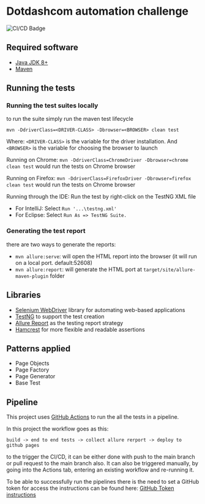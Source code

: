 # Dotdashcom automation challenge

![CI/CD Badge](https://github.com/MateusPasqualini/take-home-webdriver-test/workflows/Java%20CI%20with%20Maven/badge.svg)

## Required software

* [Java JDK 8+](https://jdk.java.net/java-se-ri/8-MR3)
* [Maven](https://maven.apache.org/download.cgi)

## Running the tests

### Running the test suites locally

to run the suite simply run the maven test lifecycle

```
mvn -DdriverClass=<DRIVER-CLASS> -Dbrowser=<BROWSER> clean test
```

Where: ``<DRIVER-CLASS>`` is the variable for the driver installation.
And ``<BROWSER>`` is the variable for choosing the browser to launch

Running on Chrome: ``mvn -DdriverClass=ChromeDriver -Dbrowser=chrome clean test`` would run the tests on Chrome browser

Running on Firefox: ``mvn -DdriverClass=FirefoxDriver -Dbrowser=firefox clean test`` would run the tests on Chrome
browser

Running through the IDE: Run the test by right-click on the TestNG XML file

* For IntelliJ: Select ``Run '...\testng.xml' ``
* For Eclipse: Select ``Run As => TestNG Suite.``

### Generating the test report

there are two ways to generate the reports:

* `mvn allure:serve`: will open the HTML report into the browser (it will run on a local port. default:52608)
* `mvn allure:report`: will generate the HTML port at `target/site/allure-maven-plugin` folder

## Libraries

* [Selenium WebDriver](https://www.selenium.dev/) library for automating web-based applications
* [TestNG](https://testng.org/doc/) to support the test creation
* [Allure Report](https://docs.qameta.io/allure/) as the testing report strategy
* [Hamcrest](http://hamcrest.org/) for more flexible and readable assertions

## Patterns applied

* Page Objects
* Page Factory
* Page Generator
* Base Test

## Pipeline

This project uses [GitHub Actions](https://github.com/features/actions) to run the all the tests in a pipeline.

In this project the workflow goes as this:

```
build -> end to end tests -> collect allure rerport -> deploy to github pages
```

to the trigger the CI/CD, it can be either done with push to the main branch or pull request to the main branch also. It
can also be triggered manually, by going into the Actions tab, entering an existing workflow and re-running it.

To be able to successfully run the pipelines there is the need to set a GitHub token for access the instructions can be
found
here: [GitHub Token instructions](https://docs.github.com/en/authentication/keeping-your-account-and-data-secure/creating-a-personal-access-token)
